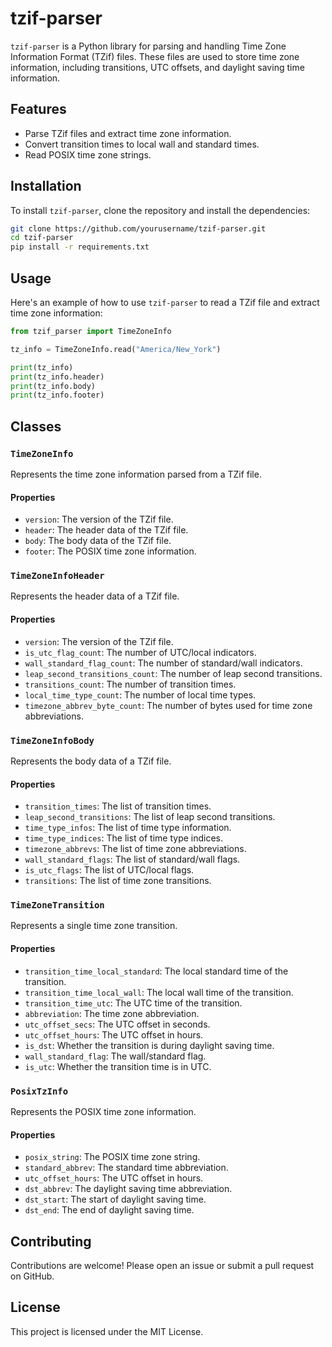 # tzif-parser

`tzif-parser` is a Python library for parsing and handling Time Zone Information Format (TZif) files. These files are used to store time zone information, including transitions, UTC offsets, and daylight saving time information.

## Features

- Parse TZif files and extract time zone information.
- Convert transition times to local wall and standard times.
- Read POSIX time zone strings.

## Installation

To install `tzif-parser`, clone the repository and install the dependencies:

```sh
git clone https://github.com/yourusername/tzif-parser.git
cd tzif-parser
pip install -r requirements.txt
```

## Usage

Here's an example of how to use `tzif-parser` to read a TZif file and extract time zone information:

```python
from tzif_parser import TimeZoneInfo

tz_info = TimeZoneInfo.read("America/New_York")

print(tz_info)
print(tz_info.header)
print(tz_info.body)
print(tz_info.footer)
```

## Classes

### `TimeZoneInfo`

Represents the time zone information parsed from a TZif file.

#### Properties

- `version`: The version of the TZif file.
- `header`: The header data of the TZif file.
- `body`: The body data of the TZif file.
- `footer`: The POSIX time zone information.

### `TimeZoneInfoHeader`

Represents the header data of a TZif file.

#### Properties

- `version`: The version of the TZif file.
- `is_utc_flag_count`: The number of UTC/local indicators.
- `wall_standard_flag_count`: The number of standard/wall indicators.
- `leap_second_transitions_count`: The number of leap second transitions.
- `transitions_count`: The number of transition times.
- `local_time_type_count`: The number of local time types.
- `timezone_abbrev_byte_count`: The number of bytes used for time zone abbreviations.

### `TimeZoneInfoBody`

Represents the body data of a TZif file.

#### Properties

- `transition_times`: The list of transition times.
- `leap_second_transitions`: The list of leap second transitions.
- `time_type_infos`: The list of time type information.
- `time_type_indices`: The list of time type indices.
- `timezone_abbrevs`: The list of time zone abbreviations.
- `wall_standard_flags`: The list of standard/wall flags.
- `is_utc_flags`: The list of UTC/local flags.
- `transitions`: The list of time zone transitions.

### `TimeZoneTransition`

Represents a single time zone transition.

#### Properties

- `transition_time_local_standard`: The local standard time of the transition.
- `transition_time_local_wall`: The local wall time of the transition.
- `transition_time_utc`: The UTC time of the transition.
- `abbreviation`: The time zone abbreviation.
- `utc_offset_secs`: The UTC offset in seconds.
- `utc_offset_hours`: The UTC offset in hours.
- `is_dst`: Whether the transition is during daylight saving time.
- `wall_standard_flag`: The wall/standard flag.
- `is_utc`: Whether the transition time is in UTC.

### `PosixTzInfo`

Represents the POSIX time zone information.

#### Properties

- `posix_string`: The POSIX time zone string.
- `standard_abbrev`: The standard time abbreviation.
- `utc_offset_hours`: The UTC offset in hours.
- `dst_abbrev`: The daylight saving time abbreviation.
- `dst_start`: The start of daylight saving time.
- `dst_end`: The end of daylight saving time.

## Contributing

Contributions are welcome! Please open an issue or submit a pull request on GitHub.

## License

This project is licensed under the MIT License.
